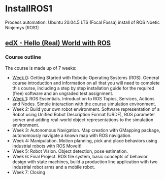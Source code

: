 # InstallROS1
Process automation: Ubuntu 20.04.5 LTS (Focal Fossa) install of ROS Noetic Ninjemys (ROS1)

## [edX - Hello (Real) World with ROS](https://www.youtube.com/@ros1xhellorealworldwithros620/featured)

### Course outline

The course is made up of 7 weeks:

* [Week 0](week0.md): Getting Started with Robotic Operating Systems (ROS). General course introduction and information on all that you will need to complete this course, including a step by step installation guide for the required (free) software and an ungraded test assignment. 
* [Week 1](week1.md): ROS Essentials. Introduction to ROS Topics, Services, Actions and Nodes. Simple interaction with the course simulation environment.
* Week 2: Build your own robot environment. Software representation of a Robot using Unified Robot Description Format (URDF), ROS parameter server and adding real-world object representations to the simulation environment.
* Week 3: Autonomous Navigation. Map creation with GMapping package, autonomously navigate a known map with ROS navigation.
* Week 4: Manipulation. Motion planning, pick and place behaviors using industrial robots with ROS MoveIt!
* Week 5: Robot Vision. Object detection, pose estimation.
* Week 6: Final Project. ROS file system, basic concepts of behavior design with state machines, build a production line application with two industrial robot arms and a mobile robot.
* Week 7: Closing
